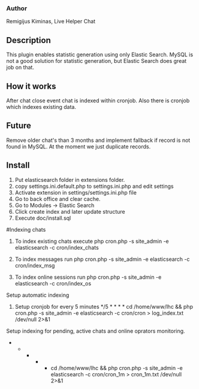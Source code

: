 ### Author
Remigijus Kiminas, Live Helper Chat

## Description
This plugin enables statistic generation using only Elastic Search. MySQL is not a good solution for statistic generation, but Elastic Search does great job on that.

## How it works
After chat close event chat is indexed within cronjob.
Also there is cronjob which indexes existing data.

## Future
Remove older chat's than 3 months and implement fallback if record is not found in MySQL. At the moment we just duplicate records.

## Install

1. Put elasticsearch folder in extensions folder.
2. copy settings.ini.default.php to settings.ini.php and edit settings
2. Activate extension in settings/settings.ini.php file
3. Go to back office and clear cache.
4. Go to Modules -> Elastic Search
5. Click create index and later update structure
6. Execute doc/install.sql

#Indexing chats
1. To index existing chats execute
php cron.php -s site_admin -e elasticsearch -c cron/index_chats

2. To index messages run
php cron.php -s site_admin -e elasticsearch -c cron/index_msg

2. To index online sessions run
php cron.php -s site_admin -e elasticsearch -c cron/index_os

Setup automatic indexing
1. Setup cronjob for every 5 minutes
*/5 * * * * cd /home/www/lhc && php cron.php -s site_admin -e elasticsearch -c cron/cron > log_index.txt /dev/null 2>&1

Setup indexing for pending, active chats and online oprators monitoring.
* * * * * cd /home/www/lhc && php cron.php -s site_admin -e elasticsearch -c cron/cron_1m > cron_1m.txt /dev/null 2>&1
